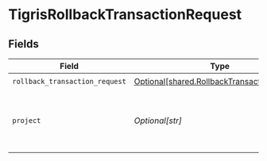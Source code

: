 # TigrisRollbackTransactionRequest


## Fields

| Field                                                                                                | Type                                                                                                 | Required                                                                                             | Description                                                                                          |
| ---------------------------------------------------------------------------------------------------- | ---------------------------------------------------------------------------------------------------- | ---------------------------------------------------------------------------------------------------- | ---------------------------------------------------------------------------------------------------- |
| `rollback_transaction_request`                                                                       | [Optional[shared.RollbackTransactionRequest]](undefined/models/shared/rollbacktransactionrequest.md) | :heavy_check_mark:                                                                                   | N/A                                                                                                  |
| `project`                                                                                            | *Optional[str]*                                                                                      | :heavy_check_mark:                                                                                   | Project name whose DB this transaction belongs to.                                                   |